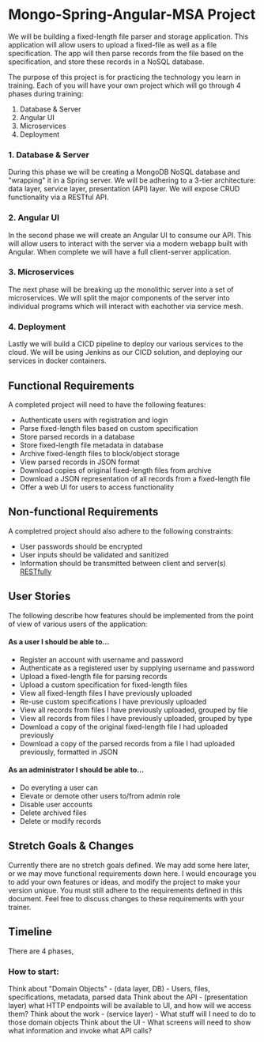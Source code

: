 # Mongo-Spring-Angular-MSA Project
We will be building a fixed-length file parser and storage application. This application will allow users to upload a fixed-file as well as a file specification. The app will then parse records from the file based on the specification, and store these records in a NoSQL database.

The purpose of this project is for practicing the technology you learn in training. Each of you will have your own project which will go through 4 phases during training:
 1. Database & Server
 2. Angular UI
 3. Microservices
 4. Deployment

### 1. Database & Server
During this phase we will be creating a MongoDB NoSQL database and "wrapping" it in a Spring server. We will be adhering to a 3-tier architecture: data layer, service layer, presentation (API) layer. We will expose CRUD functionality via a RESTful API.

### 2. Angular UI
In the second phase we will create an Angular UI to consume our API. This will allow users to interact with the server via a modern webapp built with Angular. When complete we will have a full client-server application.

### 3. Microservices
The next phase will be breaking up the monolithic server into a set of microservices. We will split the major components of the server into individual programs which will interact with eachother via service mesh.

### 4. Deployment
Lastly we will build a CICD pipeline to deploy our various services to the cloud. We will be using Jenkins as our CICD solution, and deploying our services in docker containers.

## Functional Requirements
A completed project will need to have the following features:
 - Authenticate users with registration and login
 - Parse fixed-length files based on custom specification
 - Store parsed records in a database
 - Store fixed-length file metadata in database
 - Archive fixed-length files to block/object storage
 - View parsed records in JSON format
 - Download copies of original fixed-length files from archive
 - Download a JSON representation of all records from a fixed-length file
 - Offer a web UI for users to access functionality


## Non-functional Requirements
A completred project should also adhere to the following constraints:
 - User passwords should be encrypted
 - User inputs should be validated and sanitized
 - Information should be transmitted between client and server(s) [RESTfully](https://en.wikipedia.org/wiki/REST)




## User Stories
The following describe how features should be implemented from the point of view of various users of the application:

#### As a user I should be able to...
 - Register an account with username and password
 - Authenticate as a registered user by supplying username and password
 - Upload a fixed-length file for parsing records
 - Upload a custom specification for fixed-length files
 - View all fixed-length files I have previously uploaded
 - Re-use custom specifications I have previously uploaded
 - View all records from files I have previously uploaded, grouped by file
 - View all records from files I have previously uploaded, grouped by type
 - Download a copy of the original fixed-length file I had uploaded previously
 - Download a copy of the parsed records from a file I had uploaded previously, formatted in JSON
  
#### As an administrator I should be able to...
 - Do everyting a user can
 - Elevate or demote other users to/from admin role
 - Disable user accounts
 - Delete archived files
 - Delete or modify records

## Stretch Goals & Changes
Currently there are no stretch goals defined. We may add some here later, or we may move functional requirements down here. I would encourage you to add your own features or ideas, and modify the project to make your version unique. You must still adhere to the requirements defined in this document. Feel free to discuss changes to these requirements with your trainer.

## Timeline
There are 4 phases, 


### How to start:
Think about "Domain Objects" - (data layer, DB) - Users, files, specifications, metadata, parsed data
Think about the API - (presentation layer) what HTTP endpoints will be available to UI, and how will we access them?
Think about the work - (service layer) - What stuff will I need to do to those domain objects
Think about the UI - What screens will need to show what information and invoke what API calls?

